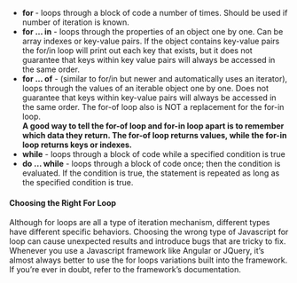 * <b>for </b> - loops through a block of code a number of times. Should be used if number of iteration is known.
* <b>for ... in</b> - loops through the properties of an object one by one. Can be array indexes or key-value pairs. If the object contains key-value pairs the for/in loop 
will print out each key that exists, but it does not guarantee that keys within key value pairs will always be accessed in the same order.
* <b>for ... of</b> - (similar to for/in but newer and automatically uses an iterator), loops through the values of an iterable object one by one. Does not guarantee that 
keys within key-value pairs will always be accessed in the same order. The for-of loop also is NOT a replacement for the for-in loop. <br>
<b> A good way to tell the for-of loop and for-in loop apart is to remember which data they return. The for-of loop returns values, while the for-in loop 
returns keys or indexes. </b>
* <b>while</b> - loops through a block of code while a specified condition is true
* <b>do ... while</b> - loops through a block of code once; then the condition is evaluated. If the condition is true, the statement is repeated as long as the specified condition is true.

<h4> Choosing the Right For Loop </h4>
Although for loops are all a type of iteration mechanism, different types have different specific behaviors. Choosing the wrong type of Javascript for loop 
can cause unexpected results and introduce bugs that are tricky to fix. Whenever you use a Javascript framework like Angular or JQuery, it’s almost always 
better to use the for loops variations built into the framework. If you’re ever in doubt, refer to the framework’s documentation.
